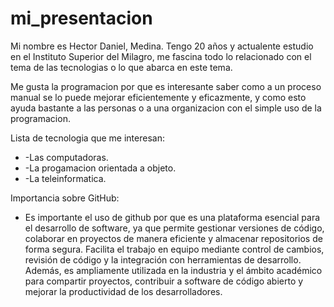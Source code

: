 # mi_presentacion
Mi nombre es Hector Daniel, Medina. Tengo 20 años y actualente estudio en el Instituto Superior del Milagro, me fascina todo lo relacionado con el tema de las tecnologias o lo que abarca en este tema.

Me gusta la programacion por que es interesante saber como a un proceso manual se lo puede mejorar eficientemente y eficazmente, y como esto ayuda bastante a las personas o a una organizacion con el simple uso de la programacion.

Lista de tecnologia que me interesan:
-   -Las computadoras.
-   -La progamacion orientada a objeto.
-   -La teleinformatica.

Importancia sobre GitHub:
*   Es importante el uso de github por que es una plataforma esencial para el desarrollo de software, ya que permite gestionar versiones de código, colaborar en proyectos de manera eficiente y almacenar repositorios de forma segura. Facilita el trabajo en equipo mediante control de cambios, revisión de código y la integración con herramientas de desarrollo. Además, es ampliamente utilizada en la industria y el ámbito académico para compartir proyectos, contribuir a software de código abierto y mejorar la productividad de los desarrolladores.